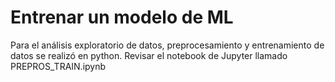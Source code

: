 # Entrenar un modelo de ML

Para el análisis exploratorio de datos, preprocesamiento y entrenamiento de datos se realizó en python. Revisar el notebook de Jupyter llamado PREPROS_TRAIN.ipynb